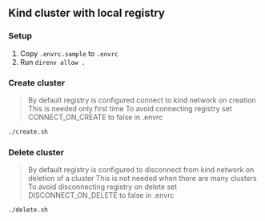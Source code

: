 ## Kind cluster with local registry

### Setup

1. Copy `.envrc.sample` to `.envrc`
2. Run `direnv allow .`

### Create cluster

> By default registry is configured connect to kind network on creation
> This is needed only first time
> To avoid connecting registry set CONNECT_ON_CREATE to false in .envrc

```bash
./create.sh
```

### Delete cluster

> By default registry is configured to disconnect from kind network on deletion of a cluster
> This is not needed when there are many clusters
> To avoid disconnecting registry on delete set DISCONNECT_ON_DELETE to false in .envrc

```bash
./delete.sh
```